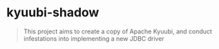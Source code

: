 # kyuubi-shadow

> This project aims to create a copy of Apache Kyuubi, and conduct infestations into implementing a new JDBC driver 
